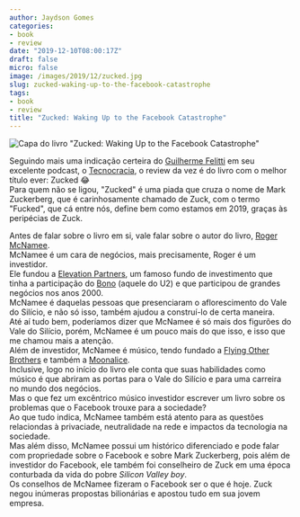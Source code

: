 ```yaml
---
author: Jaydson Gomes
categories:
- book
- review
date: "2019-12-10T08:00:17Z"
draft: false
micro: false
image: /images/2019/12/zucked.jpg
slug: zucked-waking-up-to-the-facebook-catastrophe
tags:
- book
- review
title: "Zucked: Waking Up to the Facebook Catastrophe"
---
```

![Capa do livro "Zucked: Waking Up to the Facebook Catastrophe"](/images/2019/12/zucked.jpg)  

Seguindo mais uma indicação certeira do [Guilherme Felitti](https://twitter.com/gfelitti) em seu excelente podcast, o [Tecnocracia](spoti.fi/2VzouG5), o review da vez é do livro com o melhor título ever: Zucked 😂  
Para quem não se ligou, "Zucked" é uma piada que cruza o nome de Mark Zuckerberg, que é carinhosamente chamado de Zuck, com o termo "Fucked", que cá entre nós, define bem como estamos em 2019, graças às peripécias de Zuck.  

Antes de falar sobre o livro em si, vale falar sobre o autor do livro, [Roger McNamee](https://en.wikipedia.org/wiki/Roger_McNamee).  
McNamee é um cara de negócios, mais precisamente, Roger é um investidor.  
Ele fundou a [Elevation Partners](https://en.wikipedia.org/wiki/Elevation_Partners), um famoso fundo de investimento que tinha a participação do [Bono](https://en.wikipedia.org/wiki/Bono) (aquele do U2) e que participou de grandes negócios nos anos 2000.  
McNamee é daquelas pessoas que presenciaram o aflorescimento do Vale do Silício, e não só isso, também ajudou a construí-lo de certa maneira.  
Até aí tudo bem, poderíamos dizer que McNamee é só mais dos figurões do Vale do Silício, porém, McNamee é um pouco mais do que isso, e isso que me chamou mais a atenção.  
Além de investidor, McNamee é músico, tendo fundado a [Flying Other Brothers](https://en.wikipedia.org/wiki/Flying_Other_Brothers) e também a [Moonalice](https://en.wikipedia.org/wiki/Moonalice).  
Inclusive, logo no início do livro ele conta que suas habilidades como músico é que abriram as portas para o Vale do Silício e para uma carreira no mundo dos negócios.  
Mas o que fez um excêntrico músico investidor escrever um livro sobre os problemas que o Facebook trouxe para a sociedade?  
Ao que tudo indica, McNamee também está atento para as questões relaciondas à privaciade, neutralidade na rede e impactos da tecnologia na sociedade.  
Mas além disso, McNamee possui um histórico diferenciado e pode falar com propriedade sobre o Facebook e sobre Mark Zuckerberg, pois além de investidor do Facebook, ele também foi conselheiro de Zuck em uma época conturbada da vida do pobre _Silicon Valley boy_.  
Os conselhos de McNamee fizeram o Facebook ser o que é hoje. Zuck negou inúmeras propostas bilionárias e apostou tudo em sua jovem empresa.  
 

